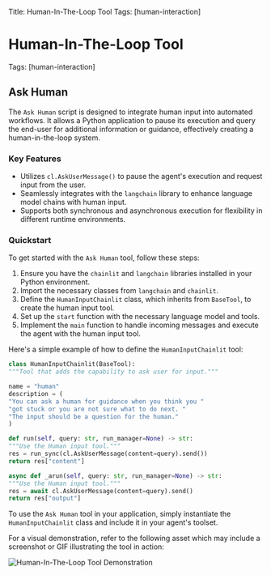 Title: Human-In-The-Loop Tool
Tags: [human-interaction]

# Human-In-The-Loop Tool
Tags: [human-interaction]

## Ask Human

The `Ask Human` script is designed to integrate human input into automated workflows. It allows a Python application to pause its execution and query the end-user for additional information or guidance, effectively creating a human-in-the-loop system.

### Key Features

- Utilizes `cl.AskUserMessage()` to pause the agent's execution and request input from the user.
- Seamlessly integrates with the `langchain` library to enhance language model chains with human input.
- Supports both synchronous and asynchronous execution for flexibility in different runtime environments.

### Quickstart

To get started with the `Ask Human` tool, follow these steps:

1. Ensure you have the `chainlit` and `langchain` libraries installed in your Python environment.
2. Import the necessary classes from `langchain` and `chainlit`.
3. Define the `HumanInputChainlit` class, which inherits from `BaseTool`, to create the human input tool.
4. Set up the `start` function with the necessary language model and tools.
5. Implement the `main` function to handle incoming messages and execute the agent with the human input tool.

Here's a simple example of how to define the `HumanInputChainlit` tool:
    
```python
class HumanInputChainlit(BaseTool):
"""Tool that adds the capability to ask user for input."""

name = "human"
description = (
"You can ask a human for guidance when you think you "
"got stuck or you are not sure what to do next. "
"The input should be a question for the human."
)

def run(self, query: str, run_manager=None) -> str:
"""Use the Human input tool."""
res = run_sync(cl.AskUserMessage(content=query).send())
return res["content"]

async def _arun(self, query: str, run_manager=None) -> str:
"""Use the Human input tool."""
res = await cl.AskUserMessage(content=query).send()
return res["output"]
```

To use the `Ask Human` tool in your application, simply instantiate the `HumanInputChainlit` class and include it in your agent's toolset.

For a visual demonstration, refer to the following asset which may include a screenshot or GIF illustrating the tool in action:

![Human-In-The-Loop Tool Demonstration](https://github.com/Chainlit/cookbook/assets/16107237/5352b277-4eef-4716-a4f4-233864bf696e)